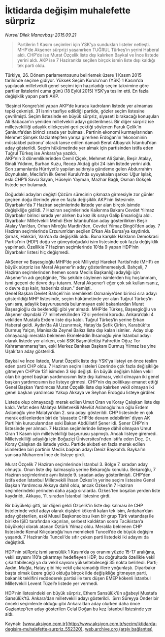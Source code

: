 # İktidarda değişim muhalefette sürpriz

*Nursel Dilek Manavbaşı 2015.09.21*

<div class="pNewsDetailMainContent ctx_content" itemprop="articleBody">
 <blockquote>
  <p>
   Partilerin 1 Kasım seçimleri için YSK’ya sundukları listeler netleşti. MHP’de Akşener sürprizi yaşanırken TUĞRUL Türkeş’in yerini Haberal aldı. CHP’de ise Murat Özçelik liste dışı kalırken Baykal ve İnce listede yerini aldı. AKP ise 7 Haziran’da seçilen birçok ismin liste dışı kaldığı tek parti oldu.
  </p>
 </blockquote>
 <p>
  Türkiye, 26. Dönem parlamentosunu belirlemek üzere 1 Kasım 2015 tarihinde seçime gidiyor. Yüksek Seçim Kurulu’nun (YSK) 1 Kasım’da yapılacak milletvekili genel seçimi için hazırladığı seçim takvimine göre partiler listelerini cuma günü (18 Eylül 2015) YSK’ya teslim etti. En fazla değişiklik yapan parti AKP.
 </p>
 <p>
  ‘Beşinci Kongre’sini yapan AKP’de kurucu kadroların listede yer almaması tepki çekmişti. 31 ismin tasfiye edildiği partide, gözler seçim listesine çevrilmişti. Seçim listesinde en büyük sürpriz, siyaseti bırakacağı konuşulan Ali Babacan’ın yeniden milletvekili adayı gösterilmesi. Bir diğer sürpriz ise milletvekilliği adaylık dilekçesini geri çektiği söylenen Faruk Çelik’in Şanlıurfa’dan birinci sırada yer bulması. Partinin ekonomi kurmaylarından Mehmet Şimşek Gaziantep’ten yarışa girerken Erdoğan’ın ‘ekonominin müstakbel patronu’ olarak lanse edilen damadı Berat Albayrak İstanbul’dan aday gösterildi. Seçim hükümetinde yer almak için partisinden istifa eden Tuğrul Türkeş ise Ankara’ya yazıldı.
  <br>
   AKP’nin 3 dönemliklerinden Cemil Çiçek, Mehmet Ali Şahin, Beşir Atalay, Binali Yıldırım, Burhan Kuzu, Recep Akdağ gibi 24 isim listede yerini aldı. Son zamanlarda Hürriyet’e yapılan saldırıyla gündeme gelen Abdurrahim Boynukalın, Meclis’in ilk Genel Kurulu’nda uyuyakalan şarkıcı Uğur Işılak, eski CHP’li Savcı Sayan, Hüseyin Yayman, Mazhar Bağlı, Osman Gökçek listede yer bulamadı.
  </br>
 </p>
 <p>
  Doğudaki adayları değişti Çözüm sürecinin çıkmaza girmesiyle zor günler geçiren doğu illerinde yine en fazla değişiklik AKP’nin listesinde. Diyarbakır’da 7 Haziran seçimlerinde listede yer alan birçok isimde değişikliğe gidildi. 7 Haziran seçimlerinde Kalkınma Bakanı Cevdet Yılmaz Diyarbakır birinci sırada yer alırken bu kez ilk sırayı Galip Ensarioğlu aldı. Diyarbakır Milletvekili Mehdi Eker İstanbul’dan aday gösterilirken Beşir Atalay Van’dan, Orhan Miroğlu Mardin’den, Cevdet Yılmaz Bingöl’den aday. 7 Haziran seçimlerinde Erzurum’dan seçilen Efkan Ala Bursa’ya kaydırıldı. Şırnak, Hakkâri, Van’da da değişiklik oldu. Buna karşılık Halkların Demokrasi Partisi’nin (HDP) doğu ve güneydoğudaki isim listesinde çok fazla değişiklik yapılmadı. Özellikle 7 Haziran seçimlerinde 10’da 9 yapan HDP’nin Diyarbakır listesi hiç değişmedi.
 </p>
 <p>
  AkŞener ve Başesgioğlu MHP’de yok Milliyetçi Hareket Partisi’nde (MHP) en büyük sürpriz ise Meral Akşener’in aday gösterilmemesiydi. Bahçeli, 7 Haziran seçimlerinden hemen sonra Meclis Başkanlığı adaylığı için Akşener’in adı geçtiğinde, “Bu şekilde söylenen isimlerden hiç hoşlanmam, ismi geçeni de devre dışı tutarım. Meral Akşener’i eğer çok sık kullanırsanız, o devre dışı kalır, haberiniz olsun.” demişti.
  <br>
   Genel Başkan Devlet Bahçeli’nin memleketi Osmaniye’den birinci sıra adayı gösterildiği MHP listesinde, seçim hükümetinde yer alan Tuğrul Türkeş’in yanı sıra, adaylık başvurusunda bulunmayan eski bakanlardan Murat Başesgioğlu da beklendiği gibi yer almadı. MHP’de Türkeş, Başesgioğlu ve Akşener dışındaki 77 milletvekilinden 72’si yerlerini korudu. Ankara’daki 4 vekilden Mustafa Erdem liste dışı kaldı. Tuğrul Türkeş’in yerine Erkan Haberal geldi. Aydın’da Ali Uzunırmak, Hatay’da Şefik Çirkin, Karabük’te Durmuş Yalçın, Manisa’da Zeynel Balkız liste dışı kalan isimler.  Aday olup olmayacağı merakla beklenen Ekmeleddin İhsanoğlu yine İstanbul adayı olarak listede yer alırken, eski SSK Başmüfettişi Fahrettin Oğuz Tor Kahramanmaraş’tan, eski Merkez Bankası Başkanı Durmuş Yılmaz ise yine Uşak’tan aday gösterildi.
  </br>
 </p>
 <p>
  Baykal ve İnce listede, Murat Özçelik liste dışı YSK’ya listeyi en önce teslim eden parti CHP oldu. 7 Haziran seçim listeleri üzerinde çok fazla değişikliğe gitmeyen CHP’de 131 isimden 3 kişi değişti. En büyük değişim hâlen vekil olan bir genel başkan yardımcısının liste dışı kalması, vekil olmayan iki genel başkan yardımcısının ise listeye girmesi. CHP’nin dış politikayı emanet ettiği Genel Başkan Yardımcısı Murat Özçelik liste dışı kalırken vekil olmayan iki genel başkan yardımcısı Yakup Akkaya ve Seyhan Erdoğdu listeye girdiler.
 </p>
 <p>
  Listede olup olmayacağı merak edilen Umut Oran ve Koray Çalışkan liste dışı kaldı. Vefat eden Malatya Milletvekili Mevlüt Aslanoğlu’nun oğlu Erdem Aslanoğlu yine Malatya’dan 2. sıra adayı gösterildi. CHP listesinde en çok merak edilenlerden biri de ‘siyasete CHP’de devam edebilirim’ diyen AK Parti’nin kurucularından eski Bakan Abdüllatif Şener idi. Şener CHP’nin listesinde yer almadı. 7 Haziran seçimlerinde listeye dâhil olmayan Umut Oran 1 Kasım için milletvekilliği başvurusu yapmıştı. Ancak listeye giremedi. Milletvekilliği adaylığı için Boğaziçi Üniversitesi’nden istifa eden Doç. Dr. Koray Çalışkan da listede yoktu. Partide akıbeti en fazla merak edilen isimlerden biri partinin Meclis başkan adayı Deniz Baykal’dı. Baykal’ın yanısıra Muharrem İnce de listeye girdi.
 </p>
 <p>
  Murat Özçelik 7 Haziran seçimlerinde İstanbul 3. Bölge 7. sıradan aday olmuştu. Onun liste dışı kalmasıyla yerine Bekaroğlu konuldu. Bekaroğlu, 7 Haziran seçimlerinde aynı listede 9. sıradan aday gösterilmişti. CHP’den istifa eden İstanbul Milletvekili İhsan Özkes’in yerine seçim listesine Genel Başkan Yardımcısı Akkaya dahil oldu, ancak Özkes’in 7 Haziran seçimlerindeki yerinden daha aşağı sıralarda. Özkes’ten boşalan yerden liste kaydırıldı, Akkaya, 11. sıradan İstanbul listesine girdi.
 </p>
 <p>
  Bir büyükelçi gitti, bir diğeri geldi Özçelik’in liste dışı kalması ile CHP listelerinde vekil adayı olarak dışişleri kökenli kalan tek isim, Ardahan’dan aday gösterilen, eski Musul Başkonsolosu iken bir grup Türk vatandaşı ile birlikte IŞİD tarafından kaçırılan, serbest kaldıktan sonra Tacikistan’a büyükelçi olarak atanan Öztürk Yılmaz oldu. Merakla beklenen CHP listesinde Kemal Kılıçdaroğlu’nun memleketi Tunceli’de de büyük değişim yaşandı. 7 Haziran’da Tunceli’de sıfır çeken parti listedeki iki adayını da değiştirdi.
 </p>
 <p>
  HDP’nin süRpriz ismi sarısülük 1 Kasım’da oy oranını yüzde 15-17 aralığına, vekil sayısını 110’a çıkarmayı hedefleyen HDP, bu doğrultuda özellikle vekil çıkartabileceği ya da vekil sayısını yükseltebileceği 35 nokta belirledi. Parti; Aydın, Muğla, Hatay gibi hiç vekil çıkaramadığı illere yoğunlaştı. Diyarbakır başta olmak üzere güçlü olduğu birçok ilde değişikliğe gitmeyen parti, bakanlık teklifini reddederek partisi ile ters düşen EMEP kökenli İstanbul Milletvekili Levent Tüzel’e listede yer vermedi.
 </p>
 <p>
  HDP’nin listesindeki en büyük sürpriz, Ethem Sarısülük’ün ağabeyi Mustafa Sarısülük’tü. Ankara’dan milletvekili adayı gösterildi.  Sırrı Süreyya Önder bir önceki seçimlerde olduğu gibi Ankara’dan aday olurken daha önce Gaziantep’ten aday gösterilen Celal Doğan bu kez İstanbul listesinde yer aldı.
 </p>
</div>


Kaynak: [www.aksiyon.com.tr](http://www.aksiyon.com.tr/secim/iktidarda-degisim-muhalefette-surpriz_552320), [web.archive.org (arşiv bağlantısı)](http://web.archive.org/web/20160109204613/http://www.aksiyon.com.tr/secim/iktidarda-degisim-muhalefette-surpriz_552320)
